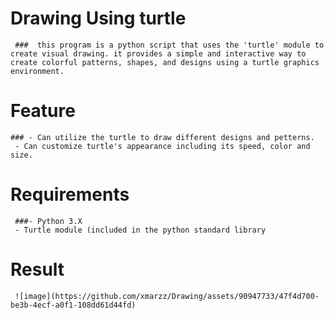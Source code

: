 # Drawing Using turtle 

     ###  this program is a python script that uses the 'turtle' module to create visual drawing. it provides a simple and interactive way to create colorful patterns, shapes, and designs using a turtle graphics environment.

# Feature 
    ### - Can utilize the turtle to draw different designs and petterns.
     - Can customize turtle's appearance including its speed, color and size. 
# Requirements 
     ###- Python 3.X
     - Turtle module (included in the python standard library 
 # Result 
     
     ![image](https://github.com/xmarzz/Drawing/assets/90947733/47f4d700-be3b-4ecf-a0f1-108dd61d44fd)

